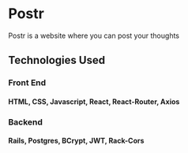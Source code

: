 # Postr

Postr is a website where you can post your thoughts

## Technologies Used
### Front End
#### HTML, CSS, Javascript, React, React-Router, Axios
### Backend
#### Rails, Postgres, BCrypt, JWT, Rack-Cors
